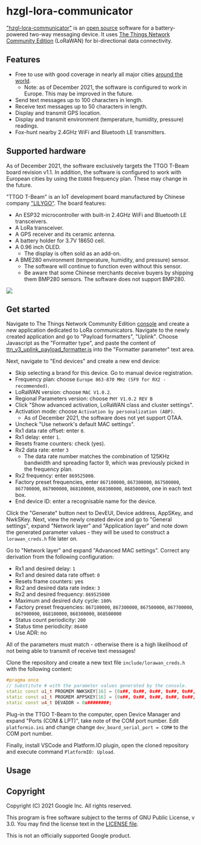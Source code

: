 # hzgl-lora-communicator

["hzgl-lora-communicator"](https://github.com/HouzuoGuo/hzgl-lora-communicator)
is an [open source](https://github.com/HouzuoGuo/hzgl-lora-communicator/blob/master/LICENSE)
software for a battery-powered two-way messaging device. It uses [The Things Network Community Edition](https://www.thethingsindustries.com/docs/getting-started/ttn/)
(LoRaWAN) for bi-directional data connectivity.

## Features

- Free to use with good coverage in nearly all major cities [around the world](https://www.thethingsnetwork.org/map).
  * Note: as of December 2021, the software is configured to work in Europe.
    This may be improved in the future.
- Send text messages up to 100 characters in length.
- Receive text messages up to 50 characters in length.
- Display and transmit GPS location.
- Display and transmit environment (temperature, humidity, pressure) readings.
- Fox-hunt nearby 2.4GHz WiFi and Bluetooth LE transmitters.

## Supported hardware

As of December 2021, the software exclusively targets the TTGO T-Beam board
revision v1.1. In addition, the software is configured to work with European
cities by using the `EU868` frequency plan. These may change in the future.

"TTGO T-Beam" is an IoT development board manufactured by Chinese company
["LILYGO"](https://twitter.com/lilygo9). The board features:

- An ESP32 microcontroller with built-in 2.4GHz WiFi and Bluetooth LE
  transceivers.
- A LoRa transceiver.
- A GPS receiver and its ceramic antenna.
- A battery holder for 3.7V 18650 cell.
- A 0.96 inch OLED.
  * The display is often sold as an add-on.
- A BME280 environment (temperature, humidity, and pressure) sensor.
  * The software will continue to function even without this sensor.
  * Be aware that some Chinese merchants deceive buyers by shipping them BMP280
    sensors. The software does not support BMP280.

<img src="todo" />

## Get started

Navigate to The Things Network Community Edition [console](https://eu1.cloud.thethings.network/console/)
and create a new application dedicated to LoRa communicators. Navigate to the
newly created application and go to "Payload formatters", "Uplink". Choose
Javascript as the "Formatter type", and paste the content of
[ttn_v3_uplink_payload_formatter.js](https://github.com/HouzuoGuo/hzgl-lora-communicator/blob/master/ttn_v3_uplink_payload_formatter.js)
into the "Formatter parameter" text area.

Next, navigate to "End devices" and create a new end device:

- Skip selecting a brand for this device. Go to manual device registration.
- Frequency plan: choose `Europe 863-870 MHz (SF9 for RX2 - recommended)`.
- LoRaWAN version: choose `MAC V1.0.2`.
- Regional Parameters version: choose `PHY V1.0.2 REV B`
- Click "Show advanced activation, LoRaWAN class and cluster settings".
- Activation mode: choose `Activation by personalization (ABP)`.
  * As of December 2021, the software does not yet support OTAA.
- Uncheck "Use network's default MAC settings".
- Rx1 data rate offset: enter `0`.
- Rx1 delay: enter `1`.
- Resets frame counters: check (yes).
- Rx2 data rate: enter `3`
  * The data rate number matches the combination of 125KHz bandwidth and
    spreading factor 9, which was previously picked in the frequency plan.
- Rx2 frequency: enter `869525000`.
- Factory preset frequencies, enter `867100000`, `867300000`, `867500000`,
  `867700000`, `867900000`, `868100000`, `868300000`, `868500000`, one in each
  text box.
- End device ID: enter a recognisable name for the device.

Click the "Generate" button next to DevEUI, Device address, AppSKey, and NwkSKey.
Next, view the newly created device and go to "General settings", expand
"Network layer" and "Application layer" and note down the generated parameter
values - they will be used to construct a `lorawan_creds.h` file later on.

Go to "Network layer" and expand "Advanced MAC settings". Correct any derivation
from the following configuration:

- Rx1 and desired delay: `1`
- Rx1 and desired data rate offset: `0`
- Resets frame counters: yes
- Rx2 and desired data rate index: `3`
- Rx2 and desired frequency: `869525000`
- Maximum and desired duty cycle: `100%`
- Factory preset frequencies: `867100000`, `867300000`, `867500000`,
  `867700000`, `867900000`, `868100000`, `868300000`, `868500000`
- Status count periodicity: `200`
- Status time periodicity: `86400`
- Use ADR: no

All of the parameters must match - otherwise there is a high likelihood of not
being able to transmit of receive text messages!

Clone the repository and create a new text file `include/lorawan_creds.h` with
the following content:

``` c++
#pragma once
// Substitute # with the parameter values generated by the console.
static const u1_t PROGMEM NWKSKEY[16] = {0x##, 0x##, 0x##, 0x##, 0x##, 0x##, 0x##, 0x##, 0x##, 0x##, 0x##, 0x##, 0x##, 0x##, 0x##, 0x##};
static const u1_t PROGMEM APPSKEY[16] = {0x##, 0x##, 0x##, 0x##, 0x##, 0x##, 0x##, 0x##, 0x##, 0x##, 0x##, 0x##, 0x##, 0x##, 0x##, 0x##};
static const u4_t DEVADDR = 0x########;
```

Plug-in the TTGO T-Beam to the computer, open Device Manager and expand
"Ports (COM & LPT)", take note of the COM port number. Edit `platformio.ini` and
change change `dev_board_serial_port = COM#` to the COM port number.

Finally, install VSCode and Platform.IO plugin, open the cloned repository and
execute command `PlatformIO: Upload`.

## Usage

## Copyright

Copyright (C) 2021 Google Inc. All rights reserved.

This program is free software subject to the terms of GNU Public License, v 3.0.
You may find the license text in the [LICENSE file](https://github.com/HouzuoGuo/hzgl-lora-communicator/blob/master/LICENSE).

This is not an officially supported Google product.
